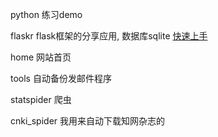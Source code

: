 python 练习demo

flaskr flask框架的分享应用, 数据库sqlite [快速上手](http://dormousehole.readthedocs.org/en/latest/quickstart.html)

home 网站首页

tools 自动备份发邮件程序

statspider 爬虫

cnki_spider 我用来自动下载知网杂志的